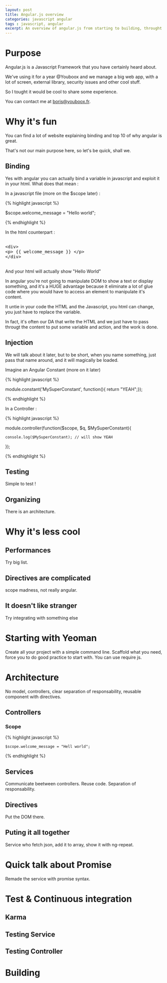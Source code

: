 ```yaml
---
layout: post
title: Angular.js overview
categories: javascript angular 
tags : javascript, angular
excerpt: An overview of angular.js from starting to building, throught testing and architecture
---
```



# Purpose
Angular.js is a Javascript Framework that you have certainly heard about.

We've using it for a year @Youboox and we manage a big web app, with a lot of screen, external library, security issues and other cool stuff.

So I tought it would be cool to share some experience.

You can contact me at boris@youboox.fr.

# Why it's fun

You can find a lot of website explaining binding and top 10 of why angular is great.

That's not our main purpose here, so let's be quick, shall we.

## Binding
Yes with angular you can actually bind a variable in javascript and exploit it in your html.
What does that mean : 

In a javascript file (more on the $scope later) : 

{% highlight javascript %}

$scope.welcome_message = "Hello world";

{% endhighlight %}

In the html counterpart : 

<pre>

&lt;div&gt;
&lt;p&gt; &#123;&#123; welcome_message &#125;&#125; &lt;/p&gt;
&lt;/div&gt;

</pre>

And your html will actually show "Hello World"

In angular you're not going to manipulate DOM to show a text or display something, and it's a HUGE advantage because it eliminate a lot of glue code where you would have to access an element to manipulate it's content.

It untie in your code the HTML and the Javascript, you html can change, you just have to replace the variable.

In fact, it's often our DA that write the HTML and we just have to pass througt the content to put some variable and action, and the work is done.

## Injection

We will talk about it later, but to be short, when you name something, just pass that name around, and it will magically be loaded.

Imagine an Angular Constant (more on it later)

{% highlight javascript %}

module.constant('MySuperConstant', function(){ return "YEAH";});

{% endhighlight %}

In a Controller : 

{% highlight javascript %}

module.controller(function($scope, $q, $MySuperConstant){
    
    console.log($MySuperConstant); // will show YEAH
});

{% endhighlight %}






## Testing
Simple to test !

## Organizing
There is an architecture.

# Why it's less cool

## Performances
Try big list.

## Directives are complicated
scope madness, not really angular.

## It doesn't like stranger
Try integrating with something else

# Starting with Yeoman

Create all your project with a simple command line.
Scaffold what you need, force you to do good practice to start with.
You can use require js.

# Architecture

No model, controllers, clear separation of responsability, reusable component with directives.

## Controllers

### Scope

{% highlight javascript %}

    $scope.welcome_message = "Hell world";

{% endhighlight %}

## Services
Communicate beetween controllers.
Reuse code.
Separation of responsability.

## Directives
Put the DOM there.

## Puting it all together

Service who fetch json, add it to array, show it with ng-repeat.

# Quick talk about Promise

Remade the service with promise syntax.

# Test & Continuous integration

## Karma

## Testing Service

## Testing Controller

# Building



